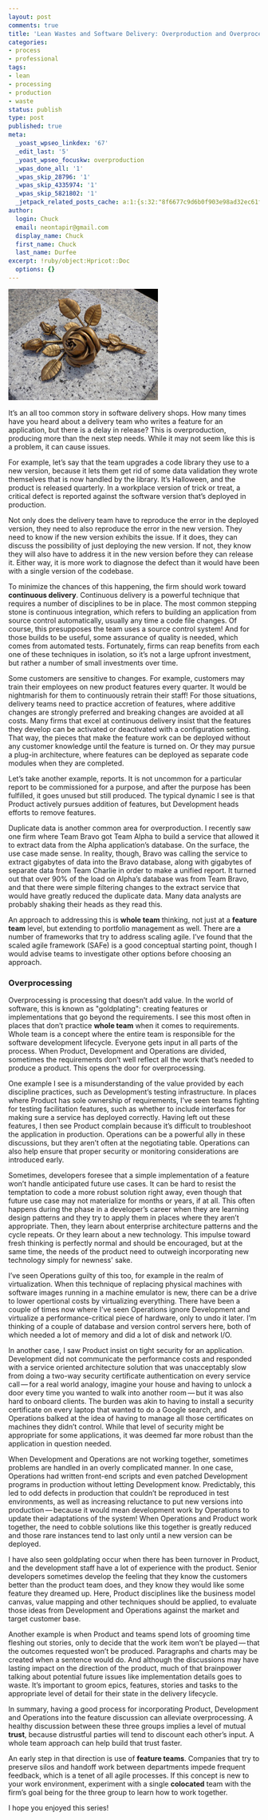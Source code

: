 ```yaml
---
layout: post
comments: true
title: 'Lean Wastes and Software Delivery: Overproduction and Overprocessing'
categories:
- process
- professional
tags:
- lean
- processing
- production
- waste
status: publish
type: post
published: true
meta:
  _yoast_wpseo_linkdex: '67'
  _edit_last: '5'
  _yoast_wpseo_focuskw: overproduction
  _wpas_done_all: '1'
  _wpas_skip_28796: '1'
  _wpas_skip_4335974: '1'
  _wpas_skip_5821802: '1'
  _jetpack_related_posts_cache: a:1:{s:32:"8f6677c9d6b0f903e98ad32ec61f8deb";a:2:{s:7:"expires";i:1438194143;s:7:"payload";a:3:{i:0;a:1:{s:2:"id";i:1309;}i:1;a:1:{s:2:"id";i:1291;}i:2;a:1:{s:2:"id";i:1312;}}}}
author:
  login: Chuck
  email: neontapir@gmail.com
  display_name: Chuck
  first_name: Chuck
  last_name: Durfee
excerpt: !ruby/object:Hpricot::Doc
  options: {}
---
```

[![bronze-rose](/assets/bronze-rose-300x223.jpg)](/assets/bronze-rose.jpg)

It’s an all too common story in software delivery shops. How many times have you heard about a delivery team who writes a feature for an application, but there is a delay in release? This is overproduction, producing more than the next step needs. While it may not seem like this is a problem, it can cause issues.

For example, let’s say that the team upgrades a code library they use to a new version, because it lets them get rid of some data validation they wrote themselves that is now handled by the library. It’s Halloween, and the product is released quarterly. In a workplace version of trick or treat, a critical defect is reported against the software version that’s deployed in production.

Not only does the delivery team have to reproduce the error in the deployed version, they need to also reproduce the error in the new version. They need to know if the new version exhibits the issue. If it does, they can discuss the possibility of just deploying the new version. If not, they know they will also have to address it in the new version before they can release it. Either way, it is more work to diagnose the defect than it would have been with a single version of the codebase.

To minimize the chances of this happening, the firm should work toward **continuous delivery**. Continuous delivery is a powerful technique that requires a number of disciplines to be in place. The most common stepping stone is continuous integration, which refers to building an application from source control automatically, usually any time a code file changes. Of course, this presupposes the team uses a source control system! And for those builds to be useful, some assurance of quality is needed, which comes from automated tests. Fortunately, firms can reap benefits from each one of these techniques in isolation, so it’s not a large upfront investment, but rather a number of small investments over time.

Some customers are sensitive to changes. For example, customers may train their employees on new product features every quarter. It would be nightmarish for them to continuously retrain their staff! For those situations, delivery teams need to practice accretion of features, where additive changes are strongly preferred and breaking changes are avoided at all costs. Many firms that excel at continuous delivery insist that the features they develop can be activated or deactivated with a configuration setting. That way, the pieces that make the feature work can be deployed without any customer knowledge until the feature is turned on. Or they may pursue a plug-in architecture, where features can be deployed as separate code modules when they are completed.

Let’s take another example, reports. It is not uncommon for a particular report to be commissioned for a purpose, and after the purpose has been fulfilled, it goes unused but still produced. The typical dynamic I see is that Product actively pursues addition of features, but Development heads efforts to remove features.

Duplicate data is another common area for overproduction. I recently saw one firm where Team Bravo got Team Alpha to build a service that allowed it to extract data from the Alpha application’s database. On the surface, the use case made sense. In reality, though, Bravo was calling the service to extract gigabytes of data into the Bravo database, along with gigabytes of separate data from Team Charlie in order to make a unified report. It turned out that over 90% of the load on Alpha’s database was from Team Bravo, and that there were simple filtering changes to the extract service that would have greatly reduced the duplicate data. Many data analysts are probably shaking their heads as they read this.

An approach to addressing this is **whole team** thinking, not just at a **feature team** level, but extending to portfolio management as well. There are a number of frameworks that try to address scaling agile. I’ve found that the scaled agile framework (SAFe) is a good conceptual starting point, though I would advise teams to investigate other options before choosing an approach.

### Overprocessing

Overprocessing is processing that doesn’t add value. In the world of software, this is known as "goldplating": creating features or implementations that go beyond the requirements. I see this most often in places that don’t practice **whole team** when it comes to requirements. Whole team is a concept where the entire team is responsible for the software development lifecycle. Everyone gets input in all parts of the process. When Product, Development and Operations are divided, sometimes the requirements don’t well reflect all the work that’s needed to produce a product. This opens the door for overprocessing.

One example I see is a misunderstanding of the value provided by each discipline practices, such as Development’s testing infrastructure. In places where Product has sole ownership of requirements, I’ve seen teams fighting for testing facilitation features, such as whether to include interfaces for making sure a service has deployed correctly. Having left out these features, I then see Product complain because it’s difficult to troubleshoot the application in production. Operations can be a powerful ally in these discussions, but they aren’t often at the negotiating table. Operations can also help ensure that proper security or monitoring considerations are introduced early.

Sometimes, developers foresee that a simple implementation of a feature won’t handle anticipated future use cases. It can be hard to resist the temptation to code a more robust solution right away, even though that future use case may not materialize for months or years, if at all. This often happens during the phase in a developer’s career when they are learning design patterns and they try to apply them in places where they aren’t appropriate. Then, they learn about enterprise architecture patterns and the cycle repeats. Or they learn about a new technology. This impulse toward fresh thinking is perfectly normal and should be encouraged, but at the same time, the needs of the product need to outweigh incorporating new technology simply for newness' sake.

I’ve seen Operations guilty of this too, for example in the realm of virtualization. When this technique of replacing physical machines with software images running in a machine emulator is new, there can be a drive to lower opertional costs by virtualizing everything. There have been a couple of times now where I’ve seen Operations ignore Development and virtualize a performance-critical piece of hardware, only to undo it later. I’m thinking of a couple of database and version control servers here, both of which needed a lot of memory and did a lot of disk and network I/O.

In another case, I saw Product insist on tight security for an application. Development did not communicate the performance costs and responded with a service oriented architecture solution that was unacceptably slow from doing a two-way security certificate authentication on every service call — for a real world analogy, imagine your house and having to unlock a door every time you wanted to walk into another room — but it was also hard to onboard clients. The burden was akin to having to install a security certificate on every laptop that wanted to do a Google search, and Operations balked at the idea of having to manage all those certificates on machines they didn’t control. While that level of security might be appropriate for some applications, it was deemed far more robust than the application in question needed.

When Development and Operations are not working together, sometimes problems are handled in an overly complicated manner. In one case, Operations had written front-end scripts and even patched Development programs in production without letting Development know. Predictably, this led to odd defects in production that couldn’t be reproduced in test environments, as well as increasing reluctance to put new versions into production — because it would mean development work by Operations to update their adaptations of the system! When Operations and Product work together, the need to cobble solutions like this together is greatly reduced and those rare instances tend to last only until a new version can be deployed.

I have also seen goldplating occur when there has been turnover in Product, and the development staff have a lot of experience with the product. Senior developers sometimes develop the feeling that they know the customers better than the product team does, and they know they would like some feature they dreamed up. Here, Product disciplines like the business model canvas, value mapping and other techniques should be applied, to evaluate those ideas from Development and Operations against the market and target customer base.

Another example is when Product and teams spend lots of grooming time fleshing out stories, only to decide that the work item won’t be played — that the outcomes requested won’t be produced. Paragraphs and charts may be created when a sentence would do. And although the discussions may have lasting impact on the direction of the product, much of that brainpower talking about potential future issues like implementation details goes to waste. It’s important to groom epics, features, stories and tasks to the appropriate level of detail for their state in the delivery lifecycle.

In summary, having a good process for incorporating Product, Development and Operations into the feature discussion can alleviate overprocessing. A healthy discussion between these three groups implies a level of mutual **trust**, because distrustful parties will tend to discount each other’s input. A whole team approach can help build that trust faster.

An early step in that direction is use of **feature teams**. Companies that try to preserve silos and handoff work between departments impede frequent feedback, which is a tenet of all agile processes. If this concept is new to your work environment, experiment with a single **colocated** team with the firm’s goal being for the three group to learn how to work together.

I hope you enjoyed this series!
